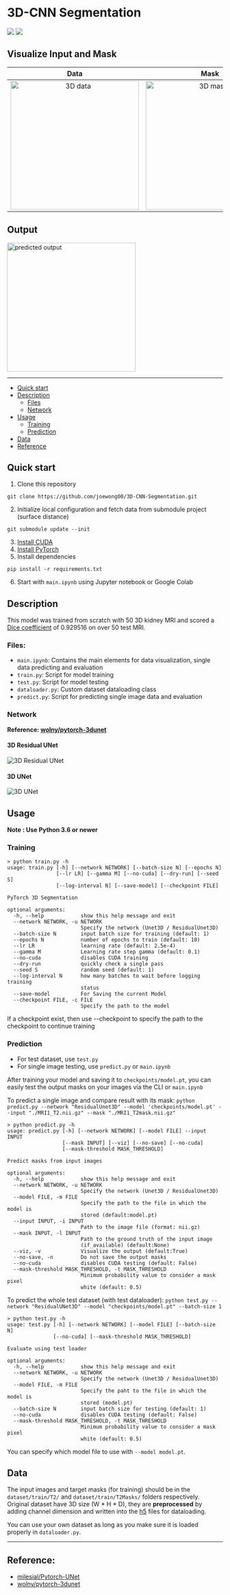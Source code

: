 # 3D-CNN Segmentation
<a href="https://pytorch.org/"><img src="https://img.shields.io/badge/PyTorch-1.7.1+cu110-red.svg?logo=PyTorch&style=for-the-badge" /></a>
<a href="#"><img src="https://img.shields.io/badge/python-v3.6+-blue.svg?logo=python&style=for-the-badge" /></a>
## Visualize Input and Mask

Data          |  Mask
:-------------------------:|:-------------------------:
<img src="images/data.gif" alt="3D data" width="300"/>  |  <img src="images/mask.gif" alt="3D mask" width="300"/>


## Output
<img src="images/predicted.gif" alt="predicted output" width="300"/>

---

- [Quick start](#quick-start)
- [Description](#description)
  - [Files](#files)
  - [Network](#network)
- [Usage](#usage)
  - [Training](#training)
  - [Prediction](#prediction)
- [Data](#data)
- [Reference](#reference)

## Quick start

1. Clone this repository
```
git clone https://github.com/joewong00/3D-CNN-Segmentation.git
```
2. Initialize local configuration and fetch data from submodule project (surface distance)
```
git submodule update --init
```
3. [Install CUDA](https://developer.nvidia.com/cuda-downloads)
4. [Install PyTorch](https://pytorch.org/get-started/locally/)
5. Install dependencies
```
pip install -r requirements.txt
```
6. Start with `main.ipynb` using Jupyter notebook or Google Colab

## Description
This model was trained from scratch with 50 3D kidney MRI and scored a [Dice coefficient](https://en.wikipedia.org/wiki/S%C3%B8rensen%E2%80%93Dice_coefficient) of 0.929516 on over 50 test MRI.

### Files:
- `main.ipynb`: Contains the main elements for data visualization, single data predicting and evaluation
- `train.py`: Script for model training
- `test.py`: Script for model testing
- `dataloader.py`: Custom dataset dataloading class
- `predict.py`: Script for predicting single image data and evaluation

### Network
**Reference: [wolny/pytorch-3dunet](https://github.com/wolny/pytorch-3dunet)**
#### 3D Residual UNet
![3D Residual UNet](images/3dresunet.png)

#### 3D UNet
![3D UNet](images/3dunet.png)

## Usage
**Note : Use Python 3.6 or newer**
### Training

```console
> python train.py -h
usage: train.py [-h] [--network NETWORK] [--batch-size N] [--epochs N]
                [--lr LR] [--gamma M] [--no-cuda] [--dry-run] [--seed S]
                [--log-interval N] [--save-model] [--checkpoint FILE]

PyTorch 3D Segmentation

optional arguments:
  -h, --help            show this help message and exit
  --network NETWORK, -u NETWORK
                        Specify the network (Unet3D / ResidualUnet3D)
  --batch-size N        input batch size for training (default: 1)
  --epochs N            number of epochs to train (default: 10)
  --lr LR               learning rate (default: 2.5e-4)
  --gamma M             Learning rate step gamma (default: 0.1)
  --no-cuda             disables CUDA training
  --dry-run             quickly check a single pass
  --seed S              random seed (default: 1)
  --log-interval N      how many batches to wait before logging training
                        status
  --save-model          For Saving the current Model
  --checkpoint FILE, -c FILE
                        Specify the path to the model
```
If a checkpoint exist, then use --checkpoint to specify the path to the checkpoint to continue training


### Prediction
- For test dataset, use `test.py`
- For single image testing, use `predict.py` or `main.ipynb`

After training your model and saving it to `checkpoints/model.pt`, you can easily test the output masks on your images via the CLI or `main.ipynb`

To predict a single image and compare result with its mask:
`python predict.py --network "ResidualUnet3D" --model 'checkpoints/model.pt' --input "./MRI1_T2.nii.gz" --mask "./MRI1_T2mask.nii.gz"`

```console
> python predict.py -h
usage: predict.py [-h] [--network NETWORK] [--model FILE] --input INPUT
                  [--mask INPUT] [--viz] [--no-save] [--no-cuda]
                  [--mask-threshold MASK_THRESHOLD]

Predict masks from input images

optional arguments:
  -h, --help            show this help message and exit
  --network NETWORK, -u NETWORK
                        Specify the network (Unet3D / ResidualUnet3D)
  --model FILE, -m FILE
                        Specify the path to the file in which the model is
                        stored (default:model.pt)
  --input INPUT, -i INPUT
                        Path to the image file (format: nii.gz)
  --mask INPUT, -l INPUT
                        Path to the ground truth of the input image
                        (if_available) (default:None)
  --viz, -v             Visualize the output (default:True)
  --no-save, -n         Do not save the output masks
  --no-cuda             disables CUDA testing (default: False)
  --mask-threshold MASK_THRESHOLD, -t MASK_THRESHOLD
                        Minimum probability value to consider a mask pixel
                        white (default: 0.5)
```

To predict the whole test dataset (with test dataloader):
`python test.py --network "ResidualUNet3D" --model "checkpoints/model.pt" --batch-size 1`

```console
> python test.py -h
usage: test.py [-h] [--network NETWORK] [--model FILE] [--batch-size N]
               [--no-cuda] [--mask-threshold MASK_THRESHOLD]

Evaluate using test loader

optional arguments:
  -h, --help            show this help message and exit
  --network NETWORK, -u NETWORK
                        Specify the network (Unet3D / ResidualUnet3D)
  --model FILE, -m FILE
                        Specify the paht to the file in which the model is
                        stored (model.pt)
  --batch-size N        input batch size for testing (default: 1)
  --no-cuda             disables CUDA testing (default: False)
  --mask-threshold MASK_THRESHOLD, -t MASK_THRESHOLD
                        Minimum probability value to consider a mask pixel
                        white (default: 0.5)
```


You can specify which model file to use with `--model model.pt`.

## Data
The input images and target masks (for training) should be in the `dataset/train/T2/` and `dataset/train/T2Masks/` folders respectively. Original dataset have 3D size (W * H * D), they are **preprocessed** by adding channel dimension and written into the [h5](https://www.hdfgroup.org/solutions/hdf5/) files for dataloading.

You can use your own dataset as long as you make sure it is loaded properly in `dataloader.py`.

---

## Reference: 
- [milesial/Pytorch-UNet](https://github.com/milesial/Pytorch-UNet)
- [wolny/pytorch-3dunet](https://github.com/wolny/pytorch-3dunet)